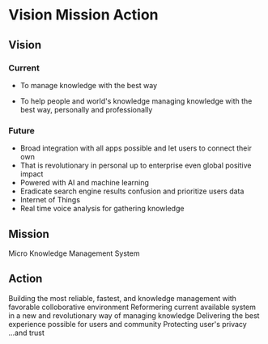 Vision Mission Action
=====================

Vision
------

### Current

- To manage knowledge with the best way
* To help people and world's knowledge managing knowledge with the best way, personally and professionally

### Future

* Broad integration with all apps possible and let users to connect their own
* That is revolutionary in personal up to enterprise even global positive impact
* Powered with AI and machine learning
* Eradicate search engine results confusion and prioritize users data
* Internet of Things
* Real time voice analysis for gathering knowledge

Mission
-------

Micro Knowledge Management System

Action
------

Building the most reliable, fastest, and knowledge management with favorable colloborative environment
Reformering current available system in a new and revolutionary way of managing knowledge
Delivering the best experience possible for users and community
Protecting user's privacy
...and trust

